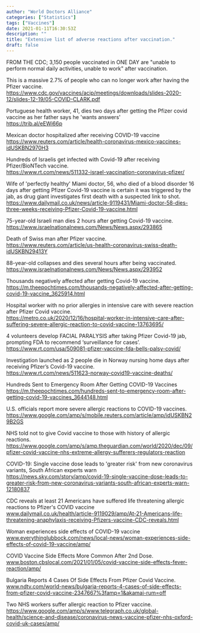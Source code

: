 ```yaml
---
author: "World Doctors Alliance"
categories: ["Statistics"]
tags: ["Vaccines"]
date: 2021-01-11T16:30:53Z
description: ""
title: "Extensive list of adverse reactions after vaccination."
draft: false
---
```


FROM THE CDC;  3,150 people vaccinated in ONE DAY are "unable to perform normal daily activities, unable to work" after vaccination. 

This is a massive 2.7% of people who can no longer work after having the Pfizer vaccine.   
https://www.cdc.gov/vaccines/acip/meetings/downloads/slides-2020-12/slides-12-19/05-COVID-CLARK.pdf   

Portuguese health worker, 41, dies two days after getting the Pfizer covid vaccine as her father says he 'wants answers'  
https://trib.al/eEWi66p   

Mexican doctor hospitalized after receiving COVID-19 vaccine  
https://www.reuters.com/article/health-coronavirus-mexico-vaccines-idUSKBN2970H3  

Hundreds of Israelis get infected with Covid-19 after receiving Pfizer/BioNTech vaccine.  
https://www.rt.com/news/511332-israel-vaccination-coronavirus-pfizer/   

Wife of 'perfectly healthy' Miami doctor, 56, who died of a blood disorder 16 days after getting Pfizer Covid-19 vaccine is certain it was triggered by the jab, as drug giant investigates first death with a suspected link to shot.  
https://www.dailymail.co.uk/news/article-9119431/Miami-doctor-58-dies-three-weeks-receiving-Pfizer-Covid-19-vaccine.html   

75-year-old Israeli man dies 2 hours after getting Covid-19 vaccine.  
https://www.israelnationalnews.com/News/News.aspx/293865   

Death of Swiss man after Pfizer vaccine.  
https://www.reuters.com/article/us-health-coronavirus-swiss-death-idUSKBN29413Y   

88-year-old collapses and dies several hours after being vaccinated.  
https://www.israelnationalnews.com/News/News.aspx/293952   

Thousands negatively affected after getting Covid-19 vaccine.  
https://m.theepochtimes.com/thousands-negatively-affected-after-getting-covid-19-vaccine_3625914.html   

Hospital worker with no prior allergies in intensive care with severe reaction after Pfizer Covid vaccine.  
https://metro.co.uk/2020/12/16/hospital-worker-in-intensive-care-after-suffering-severe-allergic-reaction-to-covid-vaccine-13763695/   

4 volunteers develop FACIAL PARALYSIS after taking Pfizer Covid-19 jab, prompting FDA to recommend ‘surveillance for cases’.  
https://www.rt.com/usa/509081-pfizer-vaccine-fda-bells-palsy-covid/   

Investigation launched as 2 people die in Norway nursing home days after receiving Pfizer’s Covid-19 vaccine.  
https://www.rt.com/news/511623-norway-covid19-vaccine-deaths/  

Hundreds Sent to Emergency Room After Getting COVID-19 Vaccines  
https://m.theepochtimes.com/hundreds-sent-to-emergency-room-after-getting-covid-19-vaccines_3644148.html  

U.S. officials report more severe allergic reactions to COVID-19 vaccines.  
https://www.google.com/amp/s/mobile.reuters.com/article/amp/idUSKBN29B2GS     

NHS told not to give Covid vaccine to those with history of allergic reactions.  
https://www.google.com/amp/s/amp.theguardian.com/world/2020/dec/09/pfizer-covid-vaccine-nhs-extreme-allergy-sufferers-regulators-reaction  

COVID-19: Single vaccine dose leads to 'greater risk' from new coronavirus variants, South African experts warn  
https://news.sky.com/story/amp/covid-19-single-vaccine-dose-leads-to-greater-risk-from-new-coronavirus-variants-south-african-experts-warn-12180837   

CDC reveals at least 21 Americans have suffered life threatening allergic reactions to Pfizer's COVID vaccine  
www.dailymail.co.uk/health/article-9119029/amp/At-21-Americans-life-threatening-anaphylaxis-receiving-Pfizers-vaccine-CDC-reveals.html   

Woman experiences side effects of COVID-19 vaccine  
www.everythinglubbock.com/news/local-news/woman-experiences-side-effects-of-covid-19-vaccine/amp/   

COVID Vaccine Side Effects More Common After 2nd Dose.  
www.boston.cbslocal.com/2021/01/05/covid-vaccine-side-effects-fever-reaction/amp/   

Bulgaria Reports 4 Cases Of Side Effects From Pfizer Covid Vaccine.  
www.ndtv.com/world-news/bulgaria-reports-4-cases-of-side-effects-from-pfizer-covid-vaccine-2347667%3famp=1&akamai-rum=off   

Two NHS workers suffer allergic reaction to Pfizer vaccine.  
https://www.google.com/amp/s/www.telegraph.co.uk/global-health/science-and-disease/coronavirus-news-vaccine-pfizer-nhs-oxford-covid-uk-cases/amp/  